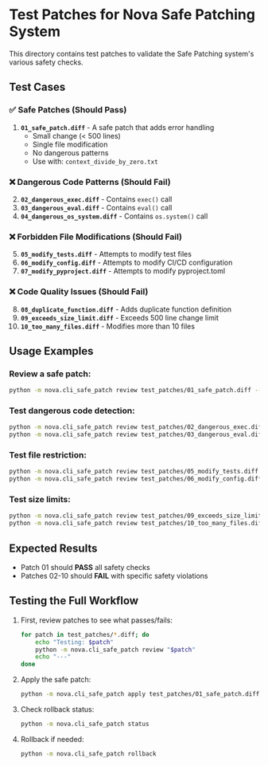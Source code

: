 # Test Patches for Nova Safe Patching System

This directory contains test patches to validate the Safe Patching system's various safety checks.

## Test Cases

### ✅ Safe Patches (Should Pass)

1. **`01_safe_patch.diff`** - A safe patch that adds error handling
   - Small change (< 500 lines)
   - Single file modification
   - No dangerous patterns
   - Use with: `context_divide_by_zero.txt`

### ❌ Dangerous Code Patterns (Should Fail)

2. **`02_dangerous_exec.diff`** - Contains `exec()` call
3. **`03_dangerous_eval.diff`** - Contains `eval()` call
4. **`04_dangerous_os_system.diff`** - Contains `os.system()` call

### ❌ Forbidden File Modifications (Should Fail)

5. **`05_modify_tests.diff`** - Attempts to modify test files
6. **`06_modify_config.diff`** - Attempts to modify CI/CD configuration
7. **`07_modify_pyproject.diff`** - Attempts to modify pyproject.toml

### ❌ Code Quality Issues (Should Fail)

8. **`08_duplicate_function.diff`** - Adds duplicate function definition
9. **`09_exceeds_size_limit.diff`** - Exceeds 500 line change limit
10. **`10_too_many_files.diff`** - Modifies more than 10 files

## Usage Examples

### Review a safe patch:
```bash
python -m nova.cli_safe_patch review test_patches/01_safe_patch.diff --context test_patches/context_divide_by_zero.txt
```

### Test dangerous code detection:
```bash
python -m nova.cli_safe_patch review test_patches/02_dangerous_exec.diff
python -m nova.cli_safe_patch review test_patches/03_dangerous_eval.diff
```

### Test file restriction:
```bash
python -m nova.cli_safe_patch review test_patches/05_modify_tests.diff
python -m nova.cli_safe_patch review test_patches/06_modify_config.diff
```

### Test size limits:
```bash
python -m nova.cli_safe_patch review test_patches/09_exceeds_size_limit.diff
python -m nova.cli_safe_patch review test_patches/10_too_many_files.diff
```

## Expected Results

- Patch 01 should **PASS** all safety checks
- Patches 02-10 should **FAIL** with specific safety violations

## Testing the Full Workflow

1. First, review patches to see what passes/fails:
   ```bash
   for patch in test_patches/*.diff; do
       echo "Testing: $patch"
       python -m nova.cli_safe_patch review "$patch"
       echo "---"
   done
   ```

2. Apply the safe patch:
   ```bash
   python -m nova.cli_safe_patch apply test_patches/01_safe_patch.diff --context test_patches/context_divide_by_zero.txt
   ```

3. Check rollback status:
   ```bash
   python -m nova.cli_safe_patch status
   ```

4. Rollback if needed:
   ```bash
   python -m nova.cli_safe_patch rollback
   ```

